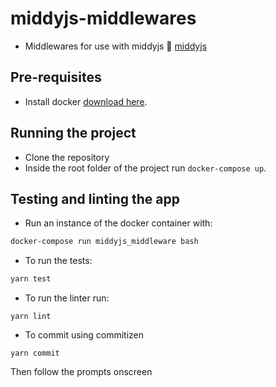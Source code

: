 # middyjs-middlewares

* Middlewares for use with middyjs 🛵 [middyjs](https://github.com/middyjs/middy)

## Pre-requisites

* Install docker [download here](https://www.docker.com/docker-mac).

## Running the project

* Clone the repository
* Inside the root folder of the project run `docker-compose up`.

## Testing and linting the app
* Run an instance of the docker container with:

```bash
docker-compose run middyjs_middleware bash
```

* To run the tests:

```bash
yarn test
```

* To run the linter run:

```
yarn lint
```

* To commit using commitizen

```
yarn commit
```

Then follow the prompts onscreen
